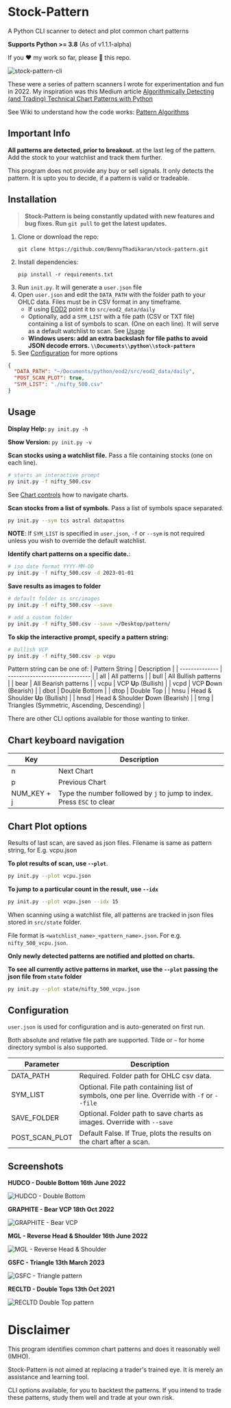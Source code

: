 # Stock-Pattern

A Python CLI scanner to detect and plot common chart patterns

**Supports Python >= 3.8** (As of v1.1.1-alpha)

If you :heart: my work so far, please :star2: this repo.

![stock-pattern-cli](https://res.cloudinary.com/doyu4uovr/image/upload/s--PG_RPaP6--/c_scale,f_auto,w_800/v1706704565/stock-pattern/stock-pattern-cli_sbw1ny.png)

These were a series of pattern scanners I wrote for experimentation and fun in 2022. My inspiration was this Medium article [Algorithmically Detecting (and Trading) Technical Chart Patterns with Python](https://medium.com/automation-generation/algorithmically-detecting-and-trading-technical-chart-patterns-with-python-c577b3a396ed)

See Wiki to understand how the code works: [Pattern Algorithms](https://github.com/BennyThadikaran/stock-pattern/wiki/Pattern-Algorithms)

## Important Info

**All patterns are detected, prior to breakout.** at the last leg of the pattern. Add the stock to your watchlist and track them further.

This program does not provide any buy or sell signals. It only detects the pattern. It is upto you to decide, if a pattern is valid or tradeable.

## Installation

> **Stock-Pattern is being constantly updated with new features and bug fixes. Run `git pull` to get the latest updates.**

1. Clone or download the repo:
    ```
    git clone https://github.com/BennyThadikaran/stock-pattern.git
    ```
2. Install dependencies: 
    ```
    pip install -r requirements.txt
    ```
3. Run `init.py`. It will generate a `user.json` file
4. Open `user.json` and edit the `DATA_PATH` with the folder path to your OHLC data. Files must be in CSV format in any timeframe.
   - If using [EOD2](https://github.com/BennyThadikaran/eod2) point it to `src/eod2_data/daily`
   - Optionally, add a `SYM_LIST` with a file path (CSV or TXT file) containing a list of symbols to scan. (One on each line). It will serve as a default watchlist to scan. See [Usage](#usage)
   - **Windows users: add an extra backslash for file paths to avoid JSON decode errors. `\\Documents\\python\\stock-pattern`**
5. See [Configuration](#configuration) for more options


```json
{
  "DATA_PATH": "~/Documents/python/eod2/src/eod2_data/daily",
  "POST_SCAN_PLOT": true,
  "SYM_LIST": "./nifty_500.csv"
}
```

## Usage

**Display Help:** `py init.py -h`

**Show Version:** `py init.py -v`

**Scan stocks using a watchlist file.** Pass a file containing stocks (one on each line).

```bash
# starts an interactive prompt
py init.py -f nifty_500.csv
```

See [Chart controls](#chart-keyboard-navigation) how to navigate charts.

**Scan stocks from a list of symbols.** Pass a list of symbols space separated.

```bash
py init.py --sym tcs astral datapattns
```

**NOTE**: If `SYM_LIST` is specified in `user.json`, `-f` or `--sym` is not required unless you wish to override the default watchlist.

**Identify chart patterns on a specific date.**:

```bash
# iso date format YYYY-MM-DD
py init.py -f nifty_500.csv -d 2023-01-01
```

**Save results as images to folder**

```bash
# default folder is src/images
py init.py -f nifty_500.csv --save
```

```bash
# add a custom folder
py init.py -f nifty_500.csv --save ~/Desktop/pattern/
```
**To skip the interactive prompt, specify a pattern string:**

```bash
# Bullish VCP
py init.py -f nifty_500.csv -p vcpu
```

Pattern string can be one of:
| Pattern String | Description                    |
| -------------- | ------------------------------ |
| all            | All patterns                   |
| bull           | All Bullish patterns           |
| bear           | All Bearish patterns           |
| vcpu           | VCP **U**p (Bullish)           |
| vcpd           | VCP **D**own (Bearish)         |
| dbot           | Double Bottom                  |
| dtop           | Double Top                     |
| hnsu           | Head & Shoulder **U**p (Bullish) |
| hnsd           | Head & Shoulder **D**own (Bearish) |
| trng           | Triangles (Symmetric, Ascending, Descending) |

There are other CLI options available for those wanting to tinker.

## Chart keyboard navigation

| Key             | Description    |
| --------------- | -------------- |
| n               | Next Chart     |
| p               | Previous Chart |
| NUM_KEY + j     | Type the number followed by `j` to jump to index. Press `ESC` to clear  |

## Chart Plot options

Results of last scan, are saved as json files. Filename is same as pattern string, for E.g. vcpu.json

**To plot results of scan, use `--plot`**. 
```bash
py init.py --plot vcpu.json
```

**To jump to a particular count in the result, use `--idx`**
```bash
py init.py --plot vcpu.json --idx 15
```

When scanning using a watchlist file, all patterns are tracked in json files stored in `src/state` folder. 

File format is `<watchlist_name>_<pattern_name>.json`. For e.g. `nifty_500_vcpu.json`.

**Only newly detected patterns are notified and plotted on charts.**

**To see all currently active patterns in market, use the `--plot` passing the json file from `state` folder**

```bash
py init.py --plot state/nifty_500_vcpu.json
```

## Configuration

`user.json` is used for configuration and is auto-generated on first run. 

Both absolute and relative file path are supported. Tilde or `~` for home directory symbol is also supported.

| Parameter         | Description                                                                                  |
|-------------------|----------------------------------------------------------------------------------------------|
| DATA_PATH         | Required. Folder path for OHLC csv data.                                                     |
| SYM_LIST          | Optional. File path containing list of symbols, one per line. Override with `-f` or `--file` |
| SAVE_FOLDER       | Optional. Folder path to save charts as images. Override with `--save`                       |
| POST_SCAN_PLOT    | Default False. If True, plots the results on the chart after a scan.                         |

## Screenshots

**HUDCO - Double Bottom 16th June 2022**

![HUDCO - Double Bottom](https://res.cloudinary.com/doyu4uovr/image/upload/s--nQ10RsSG--/c_scale,f_auto,w_700/v1702918851/stock-pattern/hudco-double-bottom_dtcvwj.png)

**GRAPHITE - Bear VCP 18th Oct 2022**

![GRAPHITE - Bear VCP](https://res.cloudinary.com/doyu4uovr/image/upload/s--LLToQmNv--/c_scale,f_auto,w_700/v1702918851/stock-pattern/graphite-bear-vcp_yi7cmv.png)

**MGL - Reverse Head & Shoulder 16th June 2022**

![MGL - Reverse Head & Shoulder](https://res.cloudinary.com/doyu4uovr/image/upload/s--RsyvqU2E--/c_scale,f_auto,w_700/v1702918852/stock-pattern/mgl-reverse-hns_pwkmel.png)

**GSFC - Triangle 13th March 2023**

![GSFC - Triangle pattern](https://res.cloudinary.com/doyu4uovr/image/upload/s--oiNVrg8u--/c_scale,f_auto,w_700/v1702918851/stock-pattern/gsfc-triangle_j32yi3.png)

**RECLTD - Double Tops 13th Oct 2021**

![RECLTD Double Top pattern](https://res.cloudinary.com/doyu4uovr/image/upload/s--lFTiRydt--/c_scale,f_auto,w_700/v1702918852/stock-pattern/recltd-double-top_accoad.png)

# Disclaimer

This program identifies common chart patterns and does it reasonably well (IMHO).

Stock-Pattern is not aimed at replacing a trader's trained eye. It is merely an assistance and learning tool.

CLI options available, for you to backtest the patterns. If you intend to trade these patterns, study them well and trade at your own risk.
